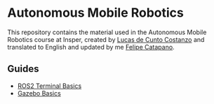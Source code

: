 # Autonomous Mobile Robotics

This repository contains the material used in the Autonomous Mobile Robotics course at Insper, created by [Lucas de Cunto Costanzo](https://github.com/LucasC19) and translated to English and updated by me [Felipe Catapano](https://github.com/MekhyW).

## Guides

- [ROS2 Terminal Basics](ros2_terminal_basics.md)
- [Gazebo Basics](gazebo_basics.md)
